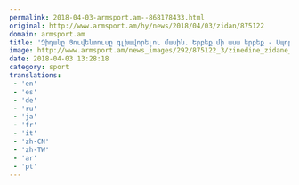 ```yaml
---
permalink: 2018-04-03-armsport.am--868178433.html
original: http://www.armsport.am/hy/news/2018/04/03/zidan/875122
domain: armsport.am
title: 'Զիդանը Յուվենտուսը գլխավորելու մասին. Երբեք մի ասա երբեք - Սպորտային լուրեր'
image: http://www.armsport.am/news_images/292/875122_3/zinedine_zidane_real_madrid_vs_getafe_la_liga_gmolt677yasl.jpg
date: 2018-04-03 13:28:18
category: sport
translations: 
 - 'en'
 - 'es'
 - 'de'
 - 'ru'
 - 'ja'
 - 'fr'
 - 'it'
 - 'zh-CN'
 - 'zh-TW'
 - 'ar'
 - 'pt'
---
```


